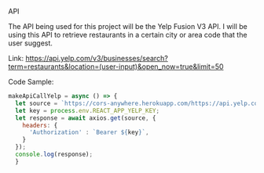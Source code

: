 API

The API being used for this project will be the Yelp Fusion V3 API. I will be using this API to retrieve restaurants in a certain city or area code that the user suggest.

Link:
https://api.yelp.com/v3/businesses/search?term=restaurants&location=(user-input)&open_now=true&limit=50

Code Sample:
```js
makeApiCallYelp = async () => {
  let source = `https://cors-anywhere.herokuapp.com/https://api.yelp.com/v3/businesses/search?term=restaurants&location=${this.state.value}&open_now=true&limit=50`
  let key = process.env.REACT_APP_YELP_KEY;
  let response = await axios.get(source, {
    headers: {
      'Authorization' : `Bearer ${key}`,
    }
  });
  console.log(response);
  }
  ```
